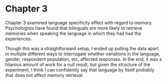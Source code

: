 # Chapter 3

Chapter 3 examined language specificity effect with regard to memory. Psychologists have found that bilinguals are more likely to retrieve memories when speaking the language in which they had had the experiences.

Though this was a straightforward setup, I ended up pulling the data apart in multiple different ways to interrogate whether variations in the language, gender, respondent population, etc, affected responses. In the end, it was a hilarous amount of work for a null result, but given the structure of the experiment, I think I can confidently say that language by itself probably (ha) does not affect memory retrieval.